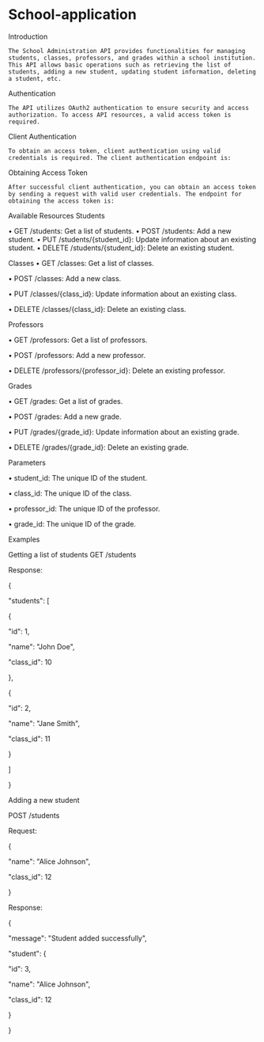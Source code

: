 # School-application
Introduction

	The School Administration API provides functionalities for managing students, classes, professors, and grades within a school institution. This API allows basic operations such as retrieving the list of students, adding a new student, updating student information, deleting a student, etc.

Authentication

	The API utilizes OAuth2 authentication to ensure security and access authorization. To access API resources, a valid access token is required.

Client Authentication

	To obtain an access token, client authentication using valid credentials is required. The client authentication endpoint is:

Obtaining Access Token

	After successful client authentication, you can obtain an access token by sending a request with valid user credentials. The endpoint for obtaining the access token is:

Available Resources
Students

• GET /students: Get a list of students.
• POST /students: Add a new student.
• PUT /students/{student_id}: Update information about an existing student.
• DELETE /students/{student_id}: Delete an existing student.

Classes
• GET /classes: Get a list of classes.

• POST /classes: Add a new class.

• PUT /classes/{class_id}: Update information about an existing class.

• DELETE /classes/{class_id}: Delete an existing class.

Professors

• GET /professors: Get a list of professors.

• POST /professors: Add a new professor.

• DELETE /professors/{professor_id}: Delete an existing professor.

Grades

• GET /grades: Get a list of grades.

• POST /grades: Add a new grade.

• PUT /grades/{grade_id}: Update information about an existing grade.

• DELETE /grades/{grade_id}: Delete an existing grade.

Parameters

• student_id: The unique ID of the student.

• class_id: The unique ID of the class.

• professor_id: The unique ID of the professor.

• grade_id: The unique ID of the grade.

Examples

Getting a list of students
GET /students

Response:

{

"students": [

{

"id": 1,

"name": "John Doe",

"class_id": 10

},

{

"id": 2,

"name": "Jane Smith",

"class_id": 11

}

]

}

Adding a new student

POST /students

Request:

{

"name": "Alice Johnson",

"class_id": 12

}

Response:

{

"message": "Student added successfully",

"student": {

"id": 3,

"name": "Alice Johnson",

"class_id": 12

}

}
